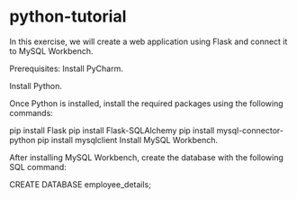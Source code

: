 # python-tutorial

In this exercise, we will create a web application using Flask and connect it to MySQL Workbench.

Prerequisites:
Install PyCharm.

Install Python.

Once Python is installed, install the required packages using the following commands:


pip install Flask
pip install Flask-SQLAlchemy
pip install mysql-connector-python
pip install mysqlclient
Install MySQL Workbench.

After installing MySQL Workbench, create the database with the following SQL command:

CREATE DATABASE employee_details;
